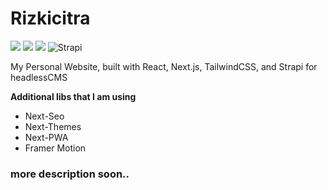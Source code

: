 # Rizkicitra

![](https://img.shields.io/badge/Tailwind_CSS-38B2AC?style=for-the-badge&logo=tailwind-css&logoColor=white) ![](https://img.shields.io/badge/React-000000?style=for-the-badge&logo=react&logoColor=61DAFB) ![](https://img.shields.io/badge/next.js-000000?style=for-the-badge&logo=nextdotjs&logoColor=white) ![Strapi](https://img.shields.io/badge/strapi-%232E7EEA.svg?style=for-the-badge&logo=strapi&logoColor=white)

My Personal Website, built with React, Next.js, TailwindCSS, and Strapi for headlessCMS

**Additional libs that I am using**

- Next-Seo
- Next-Themes
- Next-PWA
- Framer Motion

### more description soon..

